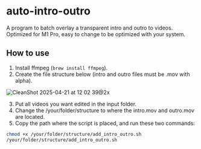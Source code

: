 # auto-intro-outro

A program to batch overlay a transparent intro and outro to videos. Optimized for M1 Pro, easy to change to be optimized with your system.

## How to use

1. Install ffmpeg (`brew install ffmpeg`).
2. Create the file structure below (intro and outro files must be .mov with alpha).

![CleanShot 2025-04-21 at 12 02 39@2x](https://github.com/user-attachments/assets/15884929-ab7e-47a2-8c58-48ef7d529b92)

3. Put all videos you want edited in the input folder.
4. Change the /your/folder/structure to where the intro.mov and outro.mov are located.
5. Copy the path where the script is placed, and run these two commands:

```bash
chmod +x /your/folder/structure/add_intro_outro.sh
/your/folder/structure/add_intro_outro.sh
```
